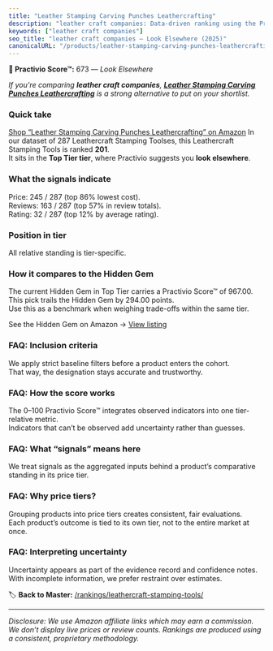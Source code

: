 ```yaml
---
title: "Leather Stamping Carving Punches Leathercrafting"
description: "leather craft companies: Data-driven ranking using the Practivio Score™. Positioned by quality, value, demand, findability, momentum."
keywords: ["leather craft companies"]
seo_title: "leather craft companies — Look Elsewhere (2025)"
canonicalURL: "/products/leather-stamping-carving-punches-leathercrafting-B08DXLGXY7/"
---
```


**🚫 Practivio Score™:** 673 — _Look Elsewhere_


*If you're comparing **leather craft companies**, **[Leather Stamping Carving Punches Leathercrafting](https://www.amazon.com/dp/B08DXLGXY7?tag=practivio-20)** is a strong alternative to put on your shortlist.*
### Quick take
[Shop “Leather Stamping Carving Punches Leathercrafting” on Amazon](https://www.amazon.com/dp/B08DXLGXY7?tag=practivio-20)
In our dataset of 287 Leathercraft Stamping Toolses, this Leathercraft Stamping Tools is ranked **201**.  
It sits in the **Top Tier tier**, where Practivio suggests you **look elsewhere**.

### What the signals indicate
Price: 245 / 287 (top 86% lowest cost).  
Reviews: 163 / 287 (top 57% in review totals).  
Rating: 32 / 287 (top 12% by average rating).  

### Position in tier
All relative standing is tier-specific.

### How it compares to the Hidden Gem
The current Hidden Gem in Top Tier carries a Practivio Score™ of 967.00.  
This pick trails the Hidden Gem by 294.00 points.  
Use this as a benchmark when weighing trade-offs within the same tier.  

See the Hidden Gem on Amazon → [View listing](https://www.amazon.com/dp/B07TP844VN?tag=practivio-20)

### FAQ: Inclusion criteria
We apply strict baseline filters before a product enters the cohort.  
That way, the designation stays accurate and trustworthy.

### FAQ: How the score works
The 0–100 Practivio Score™ integrates observed indicators into one tier-relative metric.  
Indicators that can’t be observed add uncertainty rather than guesses.

### FAQ: What “signals” means here
We treat signals as the aggregated inputs behind a product’s comparative standing in its price tier.

### FAQ: Why price tiers?
Grouping products into price tiers creates consistent, fair evaluations.  
Each product’s outcome is tied to its own tier, not to the entire market at once.

### FAQ: Interpreting uncertainty
Uncertainty appears as part of the evidence record and confidence notes.  
With incomplete information, we prefer restraint over estimates.


🏷️ **Back to Master:** [/rankings/leathercraft-stamping-tools/](/rankings/leathercraft-stamping-tools/)

---
_Disclosure: We use Amazon affiliate links which may earn a commission. We don’t display live prices or review counts. Rankings are produced using a consistent, proprietary methodology._
